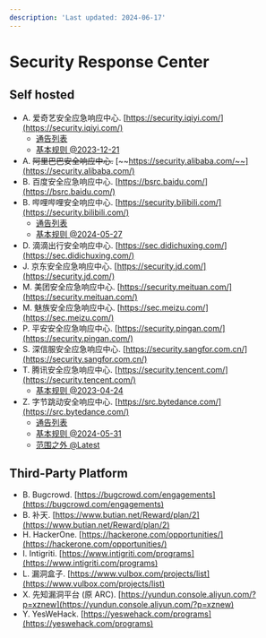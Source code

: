 ```yaml
---
description: 'Last updated: 2024-06-17'
---
```


# Security Response Center

## Self hosted

* A. 爱奇艺安全应急响应中心. [https://security.iqiyi.com/](https://security.iqiyi.com/)
  * [通告列表](https://security.iqiyi.com/#notices)
  * [基本规则 @2023-12-21](https://security.iqiyi.com/#noticedetail/183)
* A. ~~阿里巴巴安全响应中心.~~ [~~https://security.alibaba.com/~~](https://security.alibaba.com/)
* B. 百度安全应急响应中心. [https://bsrc.baidu.com/](https://bsrc.baidu.com/)
* B. 哔哩哔哩安全响应中心. [https://security.bilibili.com/](https://security.bilibili.com/)
  * [通告列表](https://security.bilibili.com/announcement/?price=0)
  * [基本规则 @2024-05-27](https://security.bilibili.com/announcement/19/)
* D. 滴滴出行安全响应中心. [https://sec.didichuxing.com/](https://sec.didichuxing.com/)
* J. 京东安全应急响应中心. [https://security.jd.com/](https://security.jd.com/)
* M. 美团安全应急响应中心. [https://security.meituan.com/](https://security.meituan.com/)
* M. 魅族安全应急响应中心. [https://sec.meizu.com/](https://sec.meizu.com/)
* P. 平安安全应急响应中心. [https://security.pingan.com/](https://security.pingan.com/)
* S. 深信服安全应急响应中心. [https://security.sangfor.com.cn/](https://security.sangfor.com.cn/)
* T. 腾讯安全应急响应中心. [https://security.tencent.com/](https://security.tencent.com/)
  * [基本规则 @2023-04-24](https://security.tencent.com/uploadimg\_dir/other/TSRC.pdf?v=3.2)
* Z. 字节跳动安全响应中心. [https://src.bytedance.com/](https://src.bytedance.com/)
  * [通告列表](https://src.bytedance.com/announcement)
  * [基本规则 @2024-05-31](https://q2a1fk6o03.feishu.cn/docx/WPOHdeVdLoJgPfx25VmcfVJxnde)
  * [范围之外 @Latest](https://q2a1fk6o03.feishu.cn/docx/A0LWdFJnook5FfxFV8FceiKDn2c)

## Third-Party Platform

* B. Bugcrowd. [https://bugcrowd.com/engagements](https://bugcrowd.com/engagements)
* B. 补天. [https://www.butian.net/Reward/plan/2](https://www.butian.net/Reward/plan/2)
* H. HackerOne. [https://hackerone.com/opportunities/](https://hackerone.com/opportunities/)
* I. Intigriti. [https://www.intigriti.com/programs](https://www.intigriti.com/programs)
* L. 漏洞盒子. [https://www.vulbox.com/projects/list](https://www.vulbox.com/projects/list)
* X. 先知漏洞平台 (原 ARC). [https://yundun.console.aliyun.com/?p=xznew](https://yundun.console.aliyun.com/?p=xznew)
* Y. YesWeHack. [https://yeswehack.com/programs](https://yeswehack.com/programs)
